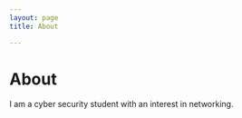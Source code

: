 ```yaml
---
layout: page 
title: About

---
```


# About
I am a cyber security student with an interest in networking.

